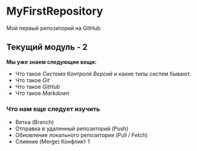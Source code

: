 # MyFirstRepository
Мой первый репозиторий на GitHub 
## Текущий модуль - 2 ##
**Мы уже знаем следующие вещи:**
* Что такое *Система Контроля Версий* и какие типы систем бывают.
* Что такое *Git*
* Что такое *GitHub*
* Что такое *Markdown*

### Что нам еще следует изучить
* Ветка (Branch)
* Отправка в удаленный репозиторий (Push)
* Обновление локального репозитория (Pull / Fetch)
* Слияние (Merge)
Конфликт 1